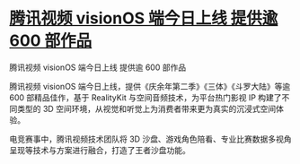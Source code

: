 # [腾讯视频 visionOS 端今日上线 提供逾 600 部作品](https://github.com/jaaleng/gitblog/issues/15)

腾讯视频 visionOS 端今日上线 提供逾 600 部作品

腾讯视频 visionOS 端今日上线，提供《庆余年第二季》《三体》《斗罗大陆》等逾 600 部精品佳作，基于 RealityKit 与空间音频技术，为平台热门影视 IP 构建了不同类型的 3D 空间环境，从视觉和听觉上为消费者带来更为真实的沉浸式空间体验。

电竞赛事中，腾讯视频技术团队将 3D 沙盘、游戏角色陪看、专业比赛数据多视角呈现等技术与方案进行融合，打造了王者沙盘功能。

